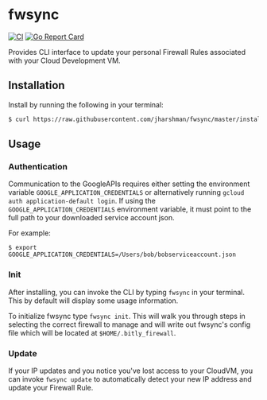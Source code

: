 # fwsync

[![CI](https://github.com/jharshman/fwsync/actions/workflows/ci.yaml/badge.svg)](https://github.com/jharshman/fwsync/actions/workflows/ci.yaml)
[![Go Report Card](https://goreportcard.com/badge/github.com/jharshman/fwsync)](https://goreportcard.com/report/github.com/jharshman/fwsync)

Provides CLI interface to update your personal Firewall Rules
associated with your Cloud Development VM.

## Installation

Install by running the following in your terminal:
```bash
$ curl https://raw.githubusercontent.com/jharshman/fwsync/master/install.sh | sh
```

## Usage

### Authentication
Communication to the GoogleAPIs requires either setting the environment variable `GOOGLE_APPLICATION_CREDENTIALS` or
alternatively running `gcloud auth application-default login`. If using the `GOOGLE_APPLICATION_CREDENTIALS` environment
variable, it must point to the full path to your downloaded service account json.

For example:

`$ export GOOGLE_APPLICATION_CREDENTIALS=/Users/bob/bobserviceaccount.json`

### Init
After installing, you can invoke the CLI by typing `fwsync` in your terminal.
This by default will display some usage information.

To initialize fwsync type `fwsync init`. This will walk you through steps in
selecting the correct firewall to manage and will write out fwsync's config file
which will be located at `$HOME/.bitly_firewall`.

### Update
If your IP updates and you notice  you've lost access to your CloudVM,
you can invoke `fwsync update` to automatically detect your new IP address
and update your Firewall Rule.
